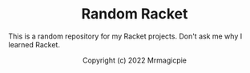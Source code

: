 <h1 align="center">Random Racket</h1>

This is a random repository for my Racket projects. Don't ask me why I learned Racket.

<p align="center">Copyright (c) 2022 Mrmagicpie</p>
